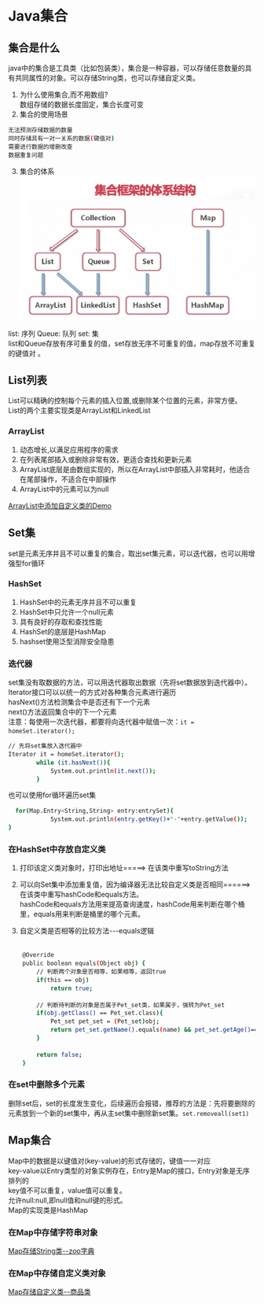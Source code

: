# Java集合

## 集合是什么
java中的集合是工具类（比如包装类），集合是一种容器，可以存储任意数量的具有共同属性的对象。可以存储String类，也可以存储自定义类。  
1. 为什么使用集合,而不用数组?  
数组存储的数据长度固定，集合长度可变  
2. 集合的使用场景  

```bash
无法预测存储数据的数量
同时存储具有一对一关系的数据(键值对)
需要进行数据的增删改查
数据重复问题
```

3. 集合的体系
![](java_imgs/collection_structure.png)  

list: 序列 Queue: 队列 set: 集  
list和Queue存放有序可重复的值，set存放无序不可重复的值，map存放不可重复的键值对 。  

## List列表
List可以精确的控制每个元素的插入位置,或删除某个位置的元素，非常方便。  
List的两个主要实现类是ArrayList和LinkedList  

### ArrayList

1. 动态增长,以满足应用程序的需求  
2. 在列表尾部插入或删除非常有效，更适合查找和更新元素  
3. ArrayList底层是由数组实现的，所以在ArrayList中部插入非常耗时，他适合在尾部操作，不适合在中部操作  
4. ArrayList中的元素可以为null  

[ArrayList中添加自定义类的Demo](https://github.com/EasterFan/JavaExercise/tree/master/CollectionProj/src)  

## Set集
set是元素无序并且不可以重复的集合，取出set集元素，可以迭代器，也可以用增强型for循环  

### HashSet

1. HashSet中的元素无序并且不可以重复  
2. HashSet中只允许一个null元素  
3. 具有良好的存取和查找性能  
4. HashSet的底层是HashMap  
5. hashset使用泛型消除安全隐患


### 迭代器
set集没有取数据的方法，可以用迭代器取出数据（先将set数据放到迭代器中）。  
Iterator接口可以以统一的方式对各种集合元素进行遍历  
hasNext()方法检测集合中是否还有下一个元素  
next()方法返回集合中的下一个元素  
注意：每使用一次迭代器，都要将向迭代器中赋值一次：`it = homeSet.iterator();`

```bash
// 先将set集放入迭代器中
Iterator it = homeSet.iterator();
        while (it.hasNext()){
            System.out.println(it.next());
        }
```

也可以使用for循环遍历set集  

```bash
  for(Map.Entry<String,String> entry:entrySet){
            System.out.println(entry.getKey()+"-"+entry.getValue());
}
```
### 在HashSet中存放自定义类

1. 打印该定义类对象时，打印出地址=====> 在该类中重写toString方法  
2. 可以向Set集中添加重复值，因为编译器无法比较自定义类是否相同======>在该类中重写hashCode和equals方法。  
hashCode和equals方法用来提高查询速度，hashCode用来判断在哪个桶里，equals用来判断是桶里的哪个元素。  

3. 自定义类是否相等的比较方法---equals逻辑

```bash

    @Override
    public boolean equals(Object obj) {
        // 判断两个对象是否相等，如果相等，返回true
        if(this == obj)
            return true;
        
        // 判断待判断的对象是否属于Pet_set类，如果属于，强转为Pet_set
        if(obj.getClass() == Pet_set.class){
            Pet_set pet_set = (Pet_set)obj;
            return pet_set.getName().equals(name) && pet_set.getAge()==age && pet_set.getSpecies().equals(species);
        }
           
        return false;
    }

```

### 在set中删除多个元素
删除set后，set的长度发生变化，后续遍历会报错，推荐的方法是：先将要删除的元素放到一个新的set集中，再从主set集中删除新set集。`set.removeall(set1)`  


## Map集合
Map中的数据是以键值对(key-value)的形式存储的，键值一一对应  
key-value以Entry类型的对象实例存在，Entry是Map的接口，Entry对象是无序排列的  
key值不可以重复，value值可以重复。  
允许null:null,即null值和null键的形式。  
Map的实现类是HashMap  

### 在Map中存储字符串对象
[Map存储String类--zoo字典](MapProj/src/MapZoo.java)  

### 在Map中存储自定义类对象
[Map存储自定义类--商品类](MapProj/src/MapGoodsTest.java)  






